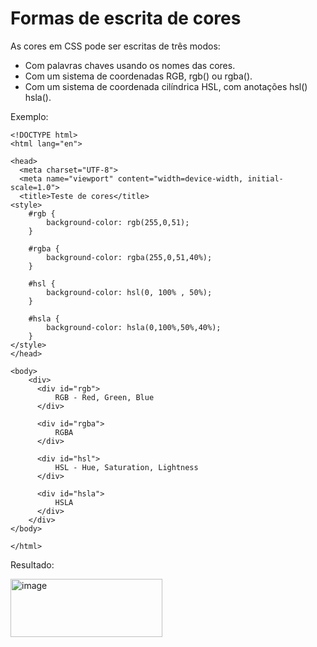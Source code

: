 # Formas de escrita de cores

As cores em CSS pode ser escritas de três modos:

- Com palavras chaves usando os nomes das cores.
- Com um sistema de coordenadas RGB, rgb() ou rgba().
- Com um sistema de coordenada cilíndrica HSL, com anotações hsl() hsla().

Exemplo:
      
    <!DOCTYPE html>
    <html lang="en">

    <head>
      <meta charset="UTF-8">
      <meta name="viewport" content="width=device-width, initial-scale=1.0">
      <title>Teste de cores</title>
    <style>
        #rgb {
            background-color: rgb(255,0,51);
        }

        #rgba {
            background-color: rgba(255,0,51,40%);
        }

        #hsl {
            background-color: hsl(0, 100% , 50%);
        }

        #hsla {
            background-color: hsla(0,100%,50%,40%);
        }
    </style>
    </head>

    <body>
        <div>
          <div id="rgb">
              RGB - Red, Green, Blue
          </div>
  
          <div id="rgba">
              RGBA
          </div>
  
          <div id="hsl">
              HSL - Hue, Saturation, Lightness
          </div>
  
          <div id="hsla">
              HSLA
          </div>
        </div>
    </body>

    </html>

Resultado:

<img width="243" height="93" alt="image" src="https://github.com/user-attachments/assets/169186f9-c3a6-4cb5-9d3a-05bfac4960ca" />
